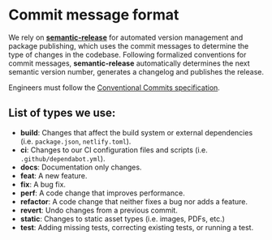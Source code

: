 # Commit message format

We rely on [**semantic-release**](https://github.com/semantic-release/semantic-release) for automated version management and package publishing, which uses the commit messages to determine the type of changes in the codebase. Following formalized conventions for commit messages, **semantic-release** automatically determines the next semantic version number, generates a changelog and publishes the release.

Engineers must follow the [Conventional Commits specification](https://www.conventionalcommits.org/en/v1.0.0/).

## List of types we use:

- **build**: Changes that affect the build system or external dependencies (i.e. `package.json`, `netlify.toml`).
- **ci**: Changes to our CI configuration files and scripts (i.e. `.github/dependabot.yml`).
- **docs**: Documentation only changes.
- **feat**: A new feature.
- **fix**: A bug fix.
- **perf**: A code change that improves performance.
- **refactor**: A code change that neither fixes a bug nor adds a feature.
- **revert**: Undo changes from a previous commit.
- **static**: Changes to static asset types (i.e. images, PDFs, etc.)
- **test**: Adding missing tests, correcting existing tests, or running a test.
